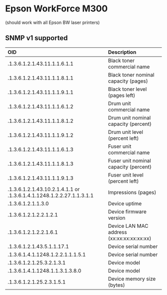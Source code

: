 Epson WorkForce M300
===
(should work with all Epson BW laser printers)
 
SNMP v1 supported
---

| OID | Description |
|:--|:--|
.1.3.6.1.2.1.43.11.1.1.6.1.1|Black toner commercial name
.1.3.6.1.2.1.43.11.1.1.8.1.1|Black toner nominal capacity (pages)
.1.3.6.1.2.1.43.11.1.1.9.1.1|Black toner level (pages left)
.1.3.6.1.2.1.43.11.1.1.6.1.2|Drum unit commercial name
.1.3.6.1.2.1.43.11.1.1.8.1.2|Drum unit nominal capacity (percent)
.1.3.6.1.2.1.43.11.1.1.9.1.2|Drum unit level (percent left)
.1.3.6.1.2.1.43.11.1.1.6.1.3|Fuser unit commercial name
.1.3.6.1.2.1.43.11.1.1.8.1.3|Fuser unit nominal capacity (percent)
.1.3.6.1.2.1.43.11.1.1.9.1.3|Fuser unit level (percent left)
.1.3.6.1.2.1.43.10.2.1.4.1.1 or .1.3.6.1.4.1.1248.1.2.2.27.1.1.3.1.1|Impressions (pages)
.1.3.6.1.2.1.1.3.0|Device uptime
.1.3.6.1.2.1.2.2.1.2.1|Device firmware version
.1.3.6.1.2.1.2.2.1.6.1|Device LAN MAC address (xx:xx:xx:xx:xx:xx)
.1.3.6.1.2.1.43.5.1.1.17.1|Device serial number
.1.3.6.1.4.1.1248.1.2.2.1.1.1.5.1|Device serial number
.1.3.6.1.2.1.25.3.2.1.3.1|Device model
.1.3.6.1.4.1.1248.1.1.3.1.3.8.0|Device model
.1.3.6.1.2.1.25.2.3.1.5.1|Device memory size (bytes)
